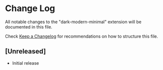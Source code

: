# Change Log

All notable changes to the "dark-modern-minimal" extension will be documented in this file.

Check [Keep a Changelog](http://keepachangelog.com/) for recommendations on how to structure this file.

## [Unreleased]

- Initial release
